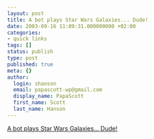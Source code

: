 ```yaml
---
layout: post
title: A bot plays Star Wars Galaxies... Dude!
date: 2003-09-16 11:09:31.000000000 +02:00
categories:
- quick links
tags: []
status: publish
type: post
published: true
meta: {}
author:
  login: shanson
  email: papascott-wp@gmail.com
  display_name: PapaScott
  first_name: Scott
  last_name: Hanson
---
```

<p><a title="[Farglik hands Darth Vader a melon.]" href="http://www.kryogenix.org/days/542.html">A bot plays Star Wars Galaxies... Dude!</a></p>
